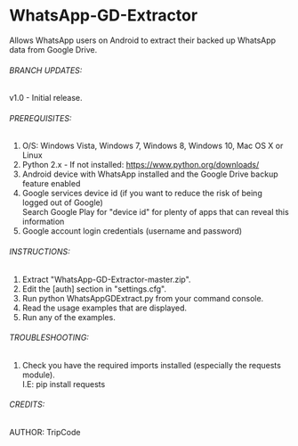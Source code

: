# WhatsApp-GD-Extractor
Allows WhatsApp users on Android to extract their backed up WhatsApp data from Google Drive.  

###### BRANCH UPDATES:
v1.0 - Initial release.  


###### PREREQUISITES:
 1. O/S: Windows Vista, Windows 7, Windows 8, Windows 10, Mac OS X or Linux  
 2. Python 2.x - If not installed: https://www.python.org/downloads/  
 3. Android device with WhatsApp installed and the Google Drive backup feature enabled  
 4. Google services device id (if you want to reduce the risk of being logged out of Google)  
     Search Google Play for "device id" for plenty of apps that can reveal this information  
 5. Google account login credentials (username and password)  


###### INSTRUCTIONS:
 1. Extract "WhatsApp-GD-Extractor-master.zip".  
 2. Edit the [auth] section in "settings.cfg".  
 3. Run python WhatsAppGDExtract.py from your command console.  
 4. Read the usage examples that are displayed.  
 5. Run any of the examples.  
 

###### TROUBLESHOOTING:
 1. Check you have the required imports installed (especially the requests module).  
     I.E: pip install requests  


###### CREDITS:
 AUTHOR: TripCode  
